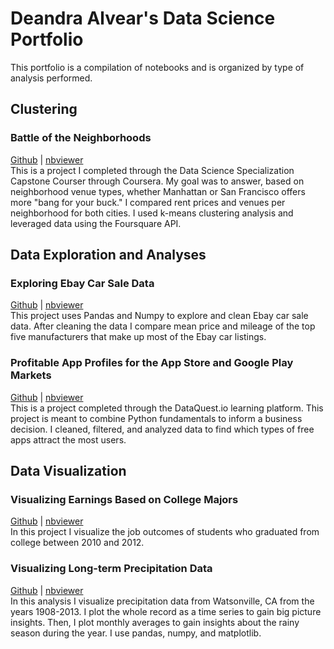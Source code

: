 # Deandra Alvear's Data Science Portfolio
This portfolio is a compilation of notebooks and is organized by type of analysis performed.
## Clustering
### Battle of the Neighborhoods <br />
[Github](https://gist.github.com/d-alvear/6b023d5d5bf0c458c66f4a26379f99a9) | [nbviewer](https://nbviewer.jupyter.org/gist/d-alvear/6b023d5d5bf0c458c66f4a26379f99a9) <br />
This is a project I completed through the Data Science Specialization Capstone Courser through Coursera. My goal was to answer, based on neighborhood venue types, whether Manhattan or San Francisco offers more "bang for your buck." I compared rent prices and venues per neighborhood for both cities. I used k-means clustering analysis and leveraged data using the Foursquare API.

## Data Exploration and Analyses
### Exploring Ebay Car Sale Data<br />
[Github](https://github.com/d-alvear/portfolio_projects/blob/master/exploring_ebay_car_sale_data.ipynb) |
[nbviewer](https://nbviewer.jupyter.org/github/d-alvear/portfolio_projects/blob/master/exploring_ebay_car_sale_data.ipynb)<br />
This project uses Pandas and Numpy to explore and clean Ebay car sale data. After cleaning the data I compare mean price and mileage of the top five manufacturers that make up most of the Ebay car listings.
### Profitable App Profiles for the App Store and Google Play Markets<br />
[Github](https://github.com/d-alvear/portfolio_projects/blob/master/Project_Profitable%20App%20Profiles%20for%20the%20App%20Store%20and%20Google%20Play%20Markets.ipynb)   | [nbviewer](https://nbviewer.jupyter.org/github/d-alvear/portfolio_projects/blob/master/Project_Profitable%20App%20Profiles%20for%20the%20App%20Store%20and%20Google%20Play%20Markets.ipynb)<br />
This is a project completed through the DataQuest.io learning platform. This project is meant to combine Python fundamentals to inform a business decision. I cleaned, filtered, and analyzed data to find which types of free apps attract the most users.

## Data Visualization
### Visualizing Earnings Based on College Majors<br />
[Github]() | [nbviewer]() <br />
In this project I visualize the job outcomes of students who graduated from college between 2010 and 2012. 
### Visualizing Long-term Precipitation Data<br />
[Github](https://github.com/d-alvear/portfolio_projects/blob/master/precip_cleaned_vis.ipynb) | [nbviewer](https://nbviewer.jupyter.org/github/d-alvear/portfolio_projects/blob/master/precip_cleaned_vis.ipynb)<br />
In this analysis I visualize precipitation data from Watsonville, CA from the years 1908-2013. I plot the whole record as a time series to gain big picture insights. Then, I plot monthly averages to gain insights about the rainy season during the year. I use pandas, numpy, and matplotlib.
